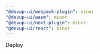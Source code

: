```yaml
---
"@devup-ui/webpack-plugin": minor
"@devup-ui/wasm": minor
"@devup-ui/next-plugin": minor
"@devup-ui/react": minor
---
```


Deploy
